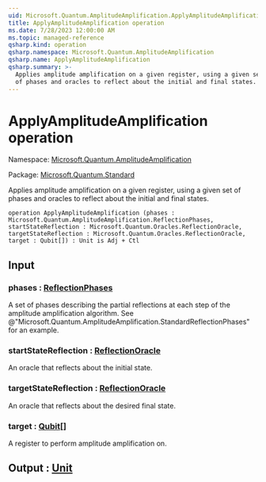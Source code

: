 ```yaml
---
uid: Microsoft.Quantum.AmplitudeAmplification.ApplyAmplitudeAmplification
title: ApplyAmplitudeAmplification operation
ms.date: 7/28/2023 12:00:00 AM
ms.topic: managed-reference
qsharp.kind: operation
qsharp.namespace: Microsoft.Quantum.AmplitudeAmplification
qsharp.name: ApplyAmplitudeAmplification
qsharp.summary: >-
  Applies amplitude amplification on a given register, using a given set
  of phases and oracles to reflect about the initial and final states.
---
```


# ApplyAmplitudeAmplification operation

Namespace: [Microsoft.Quantum.AmplitudeAmplification](xref:Microsoft.Quantum.AmplitudeAmplification)

Package: [Microsoft.Quantum.Standard](https://nuget.org/packages/Microsoft.Quantum.Standard)


Applies amplitude amplification on a given register, using a given setof phases and oracles to reflect about the initial and final states.

```qsharp
operation ApplyAmplitudeAmplification (phases : Microsoft.Quantum.AmplitudeAmplification.ReflectionPhases, startStateReflection : Microsoft.Quantum.Oracles.ReflectionOracle, targetStateReflection : Microsoft.Quantum.Oracles.ReflectionOracle, target : Qubit[]) : Unit is Adj + Ctl
```


## Input

### phases : [ReflectionPhases](xref:Microsoft.Quantum.AmplitudeAmplification.ReflectionPhases)

A set of phases describing the partial reflections at each step of theamplitude amplification algorithm. See@"Microsoft.Quantum.AmplitudeAmplification.StandardReflectionPhases"for an example.


### startStateReflection : [ReflectionOracle](xref:Microsoft.Quantum.Oracles.ReflectionOracle)

An oracle that reflects about the initial state.


### targetStateReflection : [ReflectionOracle](xref:Microsoft.Quantum.Oracles.ReflectionOracle)

An oracle that reflects about the desired final state.


### target : [Qubit](xref:microsoft.quantum.qsharp.valueliterals#qubit-literals)[]

A register to perform amplitude amplification on.



## Output : [Unit](xref:microsoft.quantum.qsharp.valueliterals#unit-literal)

